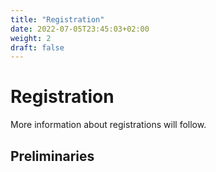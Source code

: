 ```yaml
---
title: "Registration"
date: 2022-07-05T23:45:03+02:00
weight: 2
draft: false
---
```


# Registration

More information about registrations will follow.

## Preliminaries
